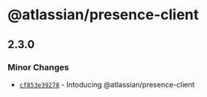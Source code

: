 # @atlassian/presence-client

## 2.3.0

### Minor Changes

- [`cf853e39278`](https://bitbucket.org/atlassian/atlassian-frontend/commits/cf853e39278) - Intoducing @atlassian/presence-client
